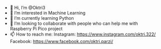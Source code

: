 - 👋 Hi, I’m @Oktri3
- 👀 I’m interested in Machine Learning
- 🌱 I’m currently learning Python
- 💞️ I’m looking to collaborate with people who can help me with Raspberry Pi Pico project
- 📫 How to reach me: 
Instagram: https://www.instagram.com/oktri.322/
Facebook: https://www.facebook.com/oktri.parzi/


